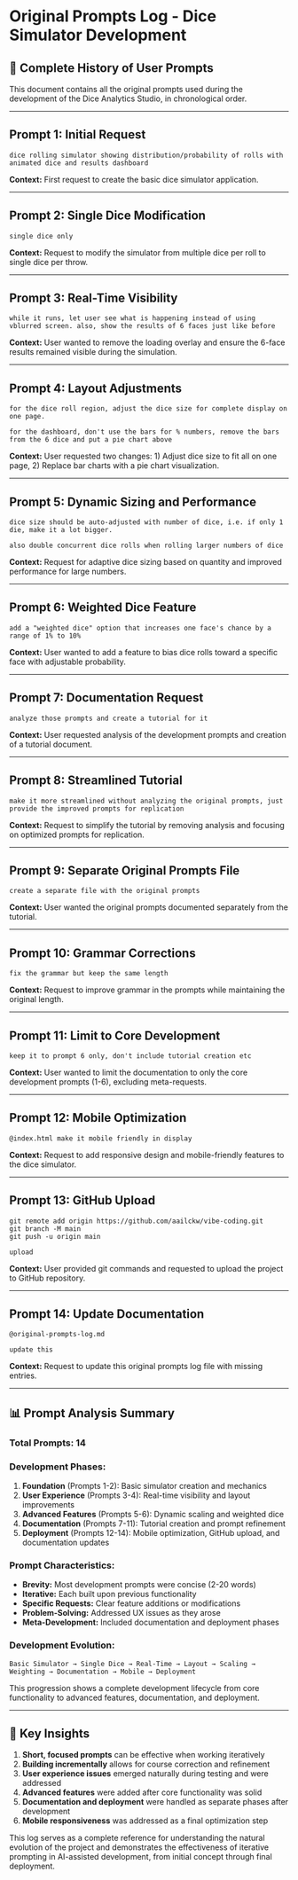 # Original Prompts Log - Dice Simulator Development

## 📝 Complete History of User Prompts

This document contains all the original prompts used during the development of the Dice Analytics Studio, in chronological order.

---

## **Prompt 1: Initial Request**
```
dice rolling simulator showing distribution/probability of rolls with animated dice and results dashboard
```

**Context:** First request to create the basic dice simulator application.

---

## **Prompt 2: Single Dice Modification**
```
single dice only
```

**Context:** Request to modify the simulator from multiple dice per roll to single dice per throw.

---

## **Prompt 3: Real-Time Visibility**
```
while it runs, let user see what is happening instead of using vblurred screen. also, show the results of 6 faces just like before
```

**Context:** User wanted to remove the loading overlay and ensure the 6-face results remained visible during the simulation.

---

## **Prompt 4: Layout Adjustments**
```
for the dice roll region, adjust the dice size for complete display on one page. 

for the dashboard, don't use the bars for % numbers, remove the bars from the 6 dice and put a pie chart above
```

**Context:** User requested two changes: 1) Adjust dice size to fit all on one page, 2) Replace bar charts with a pie chart visualization.

---

## **Prompt 5: Dynamic Sizing and Performance**
```
dice size should be auto-adjusted with number of dice, i.e. if only 1 die, make it a lot bigger. 

also double concurrent dice rolls when rolling larger numbers of dice
```

**Context:** Request for adaptive dice sizing based on quantity and improved performance for large numbers.

---

## **Prompt 6: Weighted Dice Feature**
```
add a "weighted dice" option that increases one face's chance by a range of 1% to 10%
```

**Context:** User wanted to add a feature to bias dice rolls toward a specific face with adjustable probability.

---

## **Prompt 7: Documentation Request**
```
analyze those prompts and create a tutorial for it
```

**Context:** User requested analysis of the development prompts and creation of a tutorial document.

---

## **Prompt 8: Streamlined Tutorial**
```
make it more streamlined without analyzing the original prompts, just provide the improved prompts for replication
```

**Context:** Request to simplify the tutorial by removing analysis and focusing on optimized prompts for replication.

---

## **Prompt 9: Separate Original Prompts File**
```
create a separate file with the original prompts
```

**Context:** User wanted the original prompts documented separately from the tutorial.

---

## **Prompt 10: Grammar Corrections**
```
fix the grammar but keep the same length
```

**Context:** Request to improve grammar in the prompts while maintaining the original length.

---

## **Prompt 11: Limit to Core Development**
```
keep it to prompt 6 only, don't include tutorial creation etc
```

**Context:** User wanted to limit the documentation to only the core development prompts (1-6), excluding meta-requests.

---

## **Prompt 12: Mobile Optimization**
```
@index.html make it mobile friendly in display
```

**Context:** Request to add responsive design and mobile-friendly features to the dice simulator.

---

## **Prompt 13: GitHub Upload**
```
git remote add origin https://github.com/aailckw/vibe-coding.git
git branch -M main
git push -u origin main

upload
```

**Context:** User provided git commands and requested to upload the project to GitHub repository.

---

## **Prompt 14: Update Documentation**
```
@original-prompts-log.md 

update this
```

**Context:** Request to update this original prompts log file with missing entries.

---

## 📊 **Prompt Analysis Summary**

### **Total Prompts:** 14
### **Development Phases:**
1. **Foundation** (Prompts 1-2): Basic simulator creation and mechanics
2. **User Experience** (Prompts 3-4): Real-time visibility and layout improvements  
3. **Advanced Features** (Prompts 5-6): Dynamic scaling and weighted dice
4. **Documentation** (Prompts 7-11): Tutorial creation and prompt refinement
5. **Deployment** (Prompts 12-14): Mobile optimization, GitHub upload, and documentation updates

### **Prompt Characteristics:**
- **Brevity:** Most development prompts were concise (2-20 words)
- **Iterative:** Each built upon previous functionality
- **Specific Requests:** Clear feature additions or modifications
- **Problem-Solving:** Addressed UX issues as they arose
- **Meta-Development:** Included documentation and deployment phases

### **Development Evolution:**
```
Basic Simulator → Single Dice → Real-Time → Layout → Scaling → Weighting → Documentation → Mobile → Deployment
```

This progression shows a complete development lifecycle from core functionality to advanced features, documentation, and deployment.

---

## 🎯 **Key Insights**

1. **Short, focused prompts** can be effective when working iteratively
2. **Building incrementally** allows for course correction and refinement
3. **User experience issues** emerged naturally during testing and were addressed
4. **Advanced features** were added after core functionality was solid
5. **Documentation and deployment** were handled as separate phases after development
6. **Mobile responsiveness** was addressed as a final optimization step

This log serves as a complete reference for understanding the natural evolution of the project and demonstrates the effectiveness of iterative prompting in AI-assisted development, from initial concept through final deployment. 